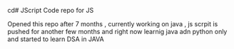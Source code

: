  cd# JScript
Code repo for JS


Opened this repo after 7 months , currently working on java , js scrpit is pushed for another few months and right now learnig java adn python only and started to learn DSA in JAVA
